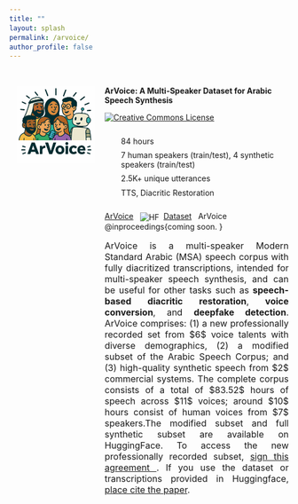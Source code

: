 ```yaml
---
title: ""
layout: splash
permalink: /arvoice/
author_profile: false
---
```



<div class="dataset-wrapper">
  <div class="dataset-sidebar">
    <img src="/assets/images/arvoice.png" alt="ArVoice Dataset" />
    
  </div>
  <div class="dataset-main">
  <p><strong>ArVoice: A Multi-Speaker Dataset for Arabic Speech Synthesis</strong></p>
    <p>
      <a rel="license" href="https://creativecommons.org/licenses/by-nc-sa/4.0/">
      <img alt="Creative Commons License" style="height: 20px; border-width:0" 
          src="https://mirrors.creativecommons.org/presskit/buttons/88x31/png/by-nc-sa.png" />
      </a>
  </p>
    <ul class="dataset-features">
      <li><i data-vi="hourglass" data-vi-size="20"></i> 84 hours</li>
      <li><i data-vi="user"  data-vi-size="20"></i> 7 human speakers (train/test), 4 synthetic speakers (train/test)</li>
      <li><i data-vi="chat"  data-vi-size="20"></i> 2.5K+ unique utterances</li>
      <li><i data-vi="cog"  data-vi-size="20"></i> TTS, Diacritic Restoration</li>
    </ul>
    <p>
          <i class="fas fa-file-pdf"></i> <a class="pub-link" href="/">ArVoice</a> &nbsp;
        <img src="https://huggingface.co/front/assets/huggingface_logo-noborder.svg" alt="HF" style="height: 1em; vertical-align: middle; margin-right: 4px;">
        <a class="pub-link" href="https://huggingface.co/datasets/MBZUAI/ArVoice">Dataset</a> &nbsp;
        <i class="fas fa-quote-right"></i> <span class="bibtex-toggle pub-link" onclick="this.nextElementSibling.style.display = (this.nextElementSibling.style.display === 'block') ? 'none' : 'block';">ArVoice</span>
        <span class="bibtex-box">
@inproceedings{coming soon.
}
  </span>
    
  <div style="font-size: 16px; text-align: justify;">
    <p>ArVoice is a multi-speaker Modern Standard Arabic (MSA) speech corpus with fully diacritized transcriptions, intended  for multi-speaker speech synthesis,  and can be useful for other tasks such as <b>speech-based diacritic restoration</b>,<b> voice conversion</b>, and <b>deepfake detection</b>. ArVoice comprises: (1) a new professionally recorded set from $6$ voice talents with diverse demographics, (2) a modified subset of the Arabic Speech Corpus; and (3) high-quality synthetic speech from $2$ commercial systems. The complete corpus consists of a total of $83.52$ hours of speech across $11$ voices; around $10$ hours consist of human voices from $7$ speakers.The modified subset and full synthetic subset are available on HuggingFace. To access the new professionally recorded subset, <a href="../assets/files/ArVoice DUA.pdf" > sign this agreement </a> . If you use the dataset or transcriptions provided in Huggingface, <u>place cite the paper</u>. 
</p>
</div>

<script src="https://cdn.jsdelivr.net/npm/vivid-icons@1.0.10" type="text/javascript"></script>

<style>
.dataset-wrapper {
  display: flex;
  flex-wrap: wrap;
  gap: 2rem;
  margin-top: 2rem;
}

.dataset-sidebar {
  flex: 1;
  min-width: 100px;
  max-width: 140px;
}

.dataset-sidebar img {
  width: 100%;
  margin-left: 1em;
  margin-top: 1em;
}

.dataset-main {
  flex: 1;
  min-width: 250px;
  max-width: 750px
}

.dataset-features {
  list-style: none;
  padding: 0;
  margin: 1.5rem 0;
}

.dataset-features li {
  display: flex;
  align-items: center;
  margin-bottom: 0.4rem;
}

.dataset-features i,
.dataset-features svg.vi {
  width: 20px;
  height: 20px;
  margin-right: 0.6rem;
  fill: #8a0303;
  flex-shrink: 0;
}
</style>
